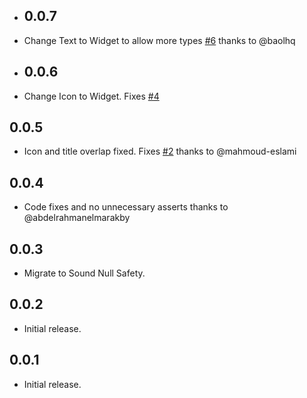 * ## 0.0.7

* Change Text to Widget to allow more types [#6](https://github.com/Bilonik/flashy_tab_bar2/pull/6) thanks to @baolhq

* ## 0.0.6

* Change Icon to Widget. Fixes [#4](https://github.com/Bilonik/flashy_tab_bar2/issues/4)

## 0.0.5

* Icon and title overlap fixed. Fixes [#2](https://github.com/Bilonik/flashy_tab_bar2/issues/2) thanks to @mahmoud-eslami

## 0.0.4

* Code fixes and no unnecessary asserts thanks to @abdelrahmanelmarakby

## 0.0.3

* Migrate to Sound Null Safety.

## 0.0.2

* Initial release.

## 0.0.1

* Initial release.
